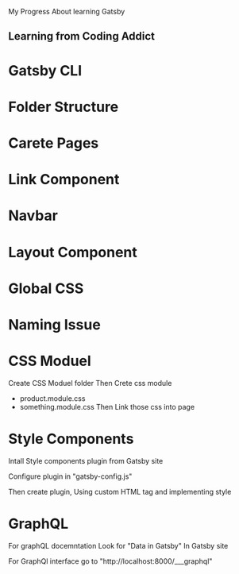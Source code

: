 My Progress About learning Gatsby

## Learning from Coding Addict

# Gatsby CLI
# Folder Structure
# Carete Pages
# Link Component
# Navbar 
# Layout Component
# Global CSS
# Naming Issue

# CSS Moduel
 Create CSS Moduel folder
 Then Crete css module 
  * product.module.css
  * something.module.css
Then Link those css into page

# Style Components
Intall Style components plugin from Gatsby site

Configure plugin in "gatsby-config.js"

Then create plugin, Using custom HTML tag and implementing style

# GraphQL

For graphQL docemntation Look for "Data in Gatsby" In Gatsby site

For GraphQl interface go to "http://localhost:8000/___graphql"

